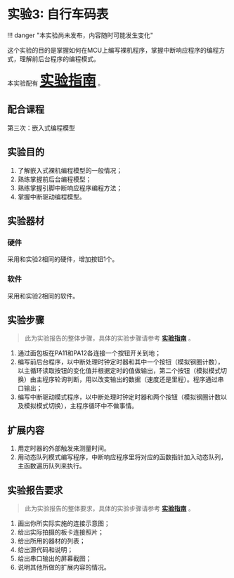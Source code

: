 # 实验3: 自行车码表

!!! danger "本实验尚未发布，内容随时可能发生变化"

<!-- <div style="display:none"> -->

这个实验的目的是掌握如何在MCU上编写裸机程序，掌握中断响应程序的编程方式，理解前后台程序的编程模式。

本实验配有 **<u><font size=6>[实验指南](lab3_guide.md)</font></u>** 。

## 配合课程

第三次：嵌入式编程模型

## 实验目的

1. 了解嵌入式裸机编程模型的一般情况；
2. 熟练掌握前后台编程模型；
3. 熟练掌握引脚中断响应程序编程方法；
4. 掌握中断驱动编程模型。

## 实验器材

### 硬件

采用和实验2相同的硬件，增加按钮1个。

### 软件

采用和实验2相同的软件。

## 实验步骤

> 此为实验报告的整体步骤，具体的实验步骤请参考 **<u>[实验指南](lab3_guide.md)</u>** 。

1. 通过面包板在PA11和PA12各连接一个按钮开关到地；
2. 编写前后台程序，以中断处理时钟定时器和其中一个按钮（模拟钢圈计数），以主循环读取按钮的变化值并根据定时的值做输出，第二个按钮（模拟模式切换）由主程序轮询判断，用以改变输出的数据（速度还是里程）。程序通过串口输出；
3. 编写中断驱动模式程序，以中断处理时钟定时器和两个按钮（模拟钢圈计数以及模拟模式切换），主程序循环中不做事情。

## 扩展内容

1. 用定时器的外部触发来测量时间。
2. 用动态队列模式编写程序，中断响应程序里将对应的函数指针加入动态队列，主函数遍历队列来执行。

## 实验报告要求

> 此为实验报告的整体要求，具体的实验步骤请参考 **<u>[实验指南](lab3_guide.md)</u>** 。

1. 画出你所实际实施的连接示意图；
2. 给出实际拍摄的板卡连接照片；
3. 给出所用的器材的列表；
4. 给出源代码和说明；
5. 给出串口输出的屏幕截图；
6. 说明其他所做的扩展内容的情况。

<!-- </div> -->